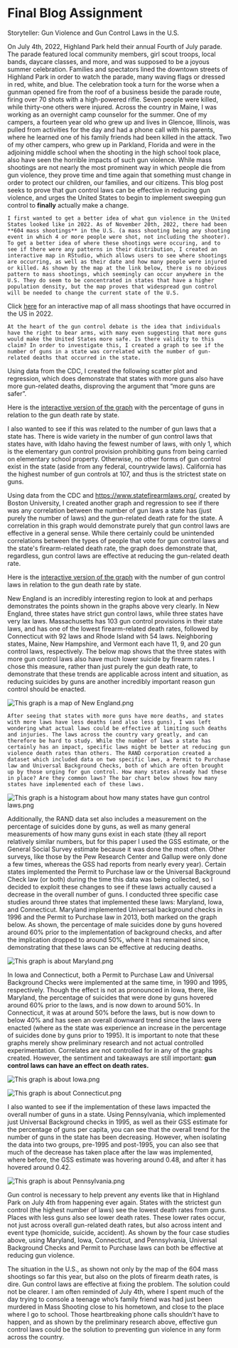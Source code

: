 # Final Blog Assignment

Storyteller: Gun Violence and Gun Control Laws in the U.S.

  On July 4th, 2022, Highland Park held their annual Fourth of July parade. The parade featured local community members, girl scout troops, local bands, daycare classes, and more, and was supposed to be a joyous summer celebration. Families and spectators lined the downtown streets of Highland Park in order to watch the parade, many waving flags or dressed in red, white, and blue. The celebration took a turn for the worse when a gunman opened fire from the roof of a business beside the parade route, firing over 70 shots with a high-powered rifle. Seven people were killed, while thirty-one others were injured. 
	Across the country in Maine, I was working as an overnight camp counselor for the summer. One of my campers, a fourteen year old who grew up and lives in Glencoe, Illinois, was pulled from activities for the day and had a phone call with his parents, where he learned one of his family friends had been killed in the attack. Two of my other campers, who grew up in Parkland, Florida and were in the adjoining middle school when the shooting in the high school took place, also have seen the horrible impacts of such gun violence. While mass shootings are not nearly the most prominent way in which people die from gun violence, they prove time and time again that something must change in order to protect our children, our families, and our citizens. This blog post seeks to prove that gun control laws can be effective in reducing gun violence, and urges the United States to begin to implement sweeping gun control to **finally** actually make a change. 

	I first wanted to get a better idea of what gun violence in the United States looked like in 2022. As of November 20th, 2022, there had been **604 mass shootings** in the U.S. (a mass shooting being any shooting event in which 4 or more people were shot, not including the shooter). To get a better idea of where these shootings were occuring, and to see if there were any patterns in their distribution, I created an interactive map in RStudio, which allows users to see where shootings are occurring, as well as their date and how many people were injured or killed. As shown by the map at the link below, there is no obvious pattern to mass shootings, which seemingly can occur anywhere in the U.S. They do seem to be concentrated in states that have a higher population density, but the map proves that widespread gun control will be needed to change the current state of the U.S.

Click [here](https://harrisonisrael.github.io/data_viz_390/) for an interactive map of all mass shootings that have occurred in the US in 2022.
	
	At the heart of the gun control debate is the idea that individuals have the right to bear arms, with many even suggesting that more guns would make the United States more safe. Is there validity to this claim? In order to investigate this, I created a graph to see if the number of guns in a state was correlated with the number of gun-related deaths that occurred in the state. 
Using data from the CDC, I created the following scatter plot and regression, which does demonstrate that states with more guns also have more gun-related deaths, disproving the argument that “more guns are safer”. 

Here is the [interactive version of the graph](https://plotly.com/~harrisonisrael/3/) with the percentage of guns in relation to the gun death rate by state.

  I also wanted to see if this was related to the number of gun laws that a state has. There is wide variety in the number of gun control laws that states have, with Idaho having the fewest number of laws, with only 1, which is the elementary gun control provision prohibiting guns from being carried on elementary school property. Otherwise, no other forms of gun control exist in the state (aside from any federal, countrywide laws). California has the highest number of gun controls at 107, and thus is the strictest state on guns. 

  Using data from the CDC and https://www.statefirearmlaws.org/, created by Boston University, I created another graph and regression to see if there was any correlation between the number of gun laws a state has (just purely the number of laws) and the gun-related death rate for the state. A correlation in this graph would demonstrate purely that gun control laws are effective in a general sense. While there certainly could be unintended correlations between the types of people that vote for gun control laws and the state's firearm-related death rate, the graph does demonstrate that, regardless, gun control laws are effective at reducing the gun-related death rate.
  
  Here is the [interactive version of the graph](https://plotly.com/~harrisonisrael/1/) with the number of gun control laws in relation to the gun death rate by state.

  New England is an incredibly interesting region to look at and perhaps demonstrates the points shown in the graphs above very clearly. In New England, three states have strict gun control laws, while three states have very lax laws. Massachusetts has 103 gun control provisions in their state laws, and has one of the lowest firearm-related death rates, followed by Connecticut with 92 laws and Rhode Island with 54 laws. Neighboring states, Maine, New Hampshire, and Vermont each have 11, 9, and 20 gun control laws, respectively. The below map shows that the three states with more gun control laws also have much lower suicide by firearm rates. I chose this measure, rather than just purely the gun death rate, to demonstrate that these trends are applicable across intent and situation, as reducing suicides by guns are another incredibly important reason gun control should be enacted. 
  
  ![This graph is a map of New England.png](https://github.com/harrisonisrael/data_viz_390/blob/main/newengland.png)

	After seeing that states with more guns have more deaths, and states with more laws have less deaths (and also less guns), I was left wondering what actual laws could be effective at limiting such deaths and injuries. The laws across the country vary greatly, and can therefore be hard to study. While the number of laws a state has certainly has an impact, specific laws might be better at reducing gun violence death rates than others. The RAND corporation created a dataset which included data on two specific laws, a Permit to Purchase law and Universal Background Checks, both of which are often brought up by those urging for gun control. How many states already had these in place? Are they common laws? The bar chart below shows how many states have implemented each of these laws. 

![This graph is a histogram about how many states have gun control laws.png](https://github.com/harrisonisrael/data_viz_390/blob/main/numberofstates.png)

  Additionally, the RAND data set also includes a measurement on the percentage of suicides done by guns, as well as many general measurements of how many guns exist in each state (they all report relatively similar numbers, but for this paper I used the GSS estimate, or the General Social Survey estimate because it was done the most often. Other surveys, like those by the Pew Research Center and Gallup were only done a few times, whereas the GSS had reports from nearly every year). Certain states implemented the Permit to Purchase law or the Universal Background Check law (or both) during the time this data was being collected, so I decided to exploit these changes to see if these laws actually caused a decrease in the overall number of guns. I conducted three specific case studies around three states that implemented these laws: Maryland, Iowa, and Connecticut. Maryland implemented Universal background checks in 1996 and the Permit to Purchase law in 2013, both marked on the graph below. As shown, the percentage of male suicides done by guns hovered around 60% prior to the implementation of background checks, and after the implication dropped to around 50%, where it has remained since, demonstrating that these laws can be effective at reducing deaths. 
  
  ![This graph is about Maryland.png](https://github.com/harrisonisrael/data_viz_390/blob/main/maryland.png)


  In Iowa and Connecticut, both a Permit to Purchase Law and Universal Background Checks were implemented at the same time, in 1990 and 1995, respectively. Though the effect is not as pronounced in Iowa, there, like Maryland, the percentage of suicides that were done by guns hovered around 60% prior to the laws, and is now down to around 50%. In Connecticut, it was at around 50% before the laws, but is now down to below 40% and has seen an overall downward trend since the laws were enacted (where as the state was experience an increase in the percentage of suicides done by guns prior to 1995). It is important to note that these graphs merely show preliminary research and not actual controlled experimentation. Correlates are not controlled for in any of the graphs created. However, the sentiment and takeaways are still important: **gun control laws can have an effect on death rates.**
  
  
![This graph is about Iowa.png](https://github.com/harrisonisrael/data_viz_390/blob/main/iowa.png)


![This graph is about Connecticut.png](https://github.com/harrisonisrael/data_viz_390/blob/main/conneceticut.png)

  I also wanted to see if the implementation of these laws impacted the overall number of guns in a state. Using Pennsylvania, which implemented just Universal Background checks in 1995, as well as their GSS estimate for the percentage of guns per capita, you can see that the overall trend for the number of guns in the state has been decreasing. However, when isolating the data into two groups, pre-1995 and post-1995, you can also see that much of the decrease has taken place after the law was implemented, where before, the GSS estimate was hovering around 0.48, and after it has hovered around 0.42. 
  
  ![This graph is about Pennsylvania.png](https://github.com/harrisonisrael/data_viz_390/blob/main/pennsylvania.png)

  Gun control is necessary to help prevent any events like that in Highland Park on July 4th from happening ever again. States with the strictest gun control (the highest number of laws) see the lowest death rates from guns. Places with less guns also see lower death rates. These lower rates occur, not just across overall gun-related death rates, but also across intent and event type (homicide, suicide, accident). As shown by the four case studies above, using Maryland, Iowa, Connecticut, and Pennsylvania, Universal Background Checks and Permit to Purchase laws can both be effective at reducing gun violence. 

  The situation in the U.S., as shown not only by the map of the 604 mass shootings so far this year, but also on the plots of firearm death rates, is dire. Gun control laws are effective at fixing the problem. The solution could not be clearer. I am often reminded of July 4th, where I spent much of the day trying to console a teenage who’s family friend was had just been murdered in Mass Shooting close to his hometown, and close to the place where I go to school. Those heartbreaking phone calls shouldn’t have to happen, and as shown by the preliminary research above, effective gun control laws could be the solution to preventing gun violence in any form across the country. 

